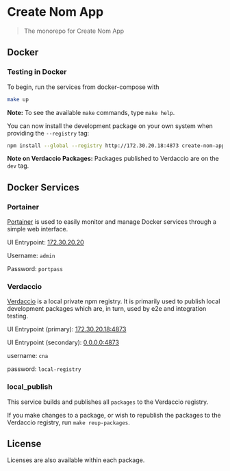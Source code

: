 # Create Nom App

> The monorepo for Create Nom App

## Docker

### Testing in Docker

To begin, run the services from docker-compose with

```bash
make up
```

**Note:** To see the available `make` commands, type `make help`.

You can now install the development package on your own system when providing
the `--registry` tag:

```bash
npm install --global --registry http://172.30.20.18:4873 create-nom-app@dev
```

**Note on Verdaccio Packages:** Packages published to Verdaccio are on the `dev`
tag.

## Docker Services

### Portainer

[Portainer](https://github.com/portainer/portainer) is used to easily monitor
and manage Docker services through a simple web interface.

UI Entrypoint: [172.30.20.20](http://172.30.20.20)

Username: `admin`

Password: `portpass`

### Verdaccio

[Verdaccio](https://github.com/verdaccio/verdaccio) is a local private npm
registry. It is primarily used to publish local development packages which are,
in turn, used by e2e and integration testing.

UI Entrypoint (primary): [172.30.20.18:4873](http://172.30.20.18:4873)

UI Entrypoint (secondary): [0.0.0.0:4873](http://0.0.0.0:4873)

username: `cna`

password: `local-registry`

### local_publish

This service builds and publishes all `packages` to the Verdaccio registry.

If you make changes to a package, or wish to republish the packages to the
Verdaccio registry, run `make reup-packages`.

## License

Licenses are also available within each package.
